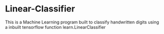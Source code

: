 # Linear-Classifier
This is a Machine Learning program built to classify handwritten digits using a inbuilt tensorflow function learn.LinearClassifier
